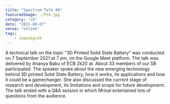 ```yaml
---
title: "Spectrum Talk #9"
featuredImage: ./P55.jpg
category: "sb"
date: "2021-09-07"
venue: "online"
tags:
    - ieeesbgcek
---
```

A technical talk on the topic “3D Printed Solid State Battery” was conducted on 7 September 2021 at 7 pm,  on the Google Meet platform. The talk was delivered by Ananya Babu of ECB 2k20 at. About 33 members of our SB participated.
The speaker spoke about the new emerging technology behind 3D printed Solid State Battery, how it works, its applications and how it could be a gamechanger. She also discussed the current stage of research and development, its limitations and scope for future development.
The talk ended with a Q&A session in which Mrinal entertained lots of questions from the audience.




        
